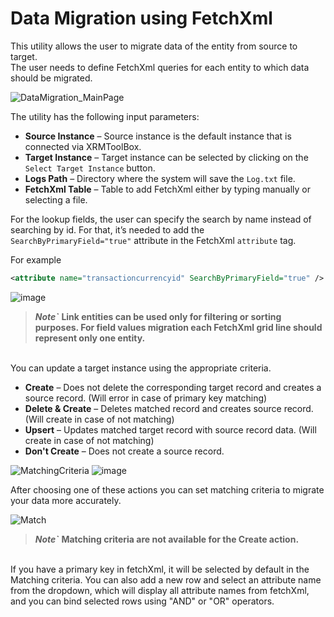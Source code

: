 # Data Migration using FetchXml

This utility allows the user to migrate data of the entity from source to target. \
The user needs to define FetchXml queries for each entity to which data should be migrated.   

![DataMigration_MainPage](https://github.com/BeverCRM/XrmToolBox-DataMigrationUsingFetchXml/assets/81231604/8376109d-d0e2-4da8-923d-9995fc2721a2)

The utility has the following input parameters: 

- **Source Instance** – Source instance is the default instance that is connected via XRMToolBox. 
- **Target Instance** – Target instance can be selected by clicking on the `Select Target Instance` button. 
- **Logs Path** – Directory where the system will save the `Log.txt` file. 
- **FetchXml Table** – Table to add FetchXml either by typing manually or selecting a file. 

For the lookup fields, the user can specify the search by name instead of searching by id. For that, it’s needed to add the `SearchByPrimaryField="true"` attribute in the FetchXml `attribute` tag. 

For example
```xml
<attribute name="transactioncurrencyid" SearchByPrimaryField="true" />
```
![image](https://github.com/BeverCRM/XrmToolBox-DataMigrationUsingFetchXml/assets/81231604/d544a030-8423-4420-93c6-4e85e31bff49)

> ***Note`*** **Link entities can be used only for filtering or sorting purposes. For field values migration each FetchXml grid line should represent only one entity.** 
<br/>
You can update a target instance using the appropriate criteria.

- **Create** – Does not delete the corresponding target record and creates a source record. (Will error in case of primary key matching)
- **Delete & Create** – Deletes matched record and creates source record. (Will create in case of not matching)
- **Upsert** – Updates matched target record with source record data. (Will create in case of not matching)
- **Don't Create** – Does not create a source record.


![MatchingCriteria](https://github.com/BeverCRM/XrmToolBox-DataMigrationUsingFetchXml/assets/81231604/ae276a7a-eade-4062-97ff-c1b6fd2191c1)
![image](https://github.com/BeverCRM/XrmToolBox-DataMigrationUsingFetchXml/assets/81231604/d0039c39-0b51-4339-8a14-8c01c656f341)
<br/>

After choosing one of these actions you can set matching criteria to migrate your data more accurately.

![Match](https://github.com/BeverCRM/XrmToolBox-DataMigrationUsingFetchXml/assets/81231604/ef6ff7c5-bd9e-44a1-92c4-d26f40438d0f)

> ***Note`*** **Matching criteria are not available for the Create action.**
<br/>
If you have a primary key in fetchXml, it will be selected by default in the Matching criteria.
You can also add a new row and select an attribute name from the dropdown, which will display all attribute names from fetchXml, and you can bind selected rows using "AND" or "OR" operators.
